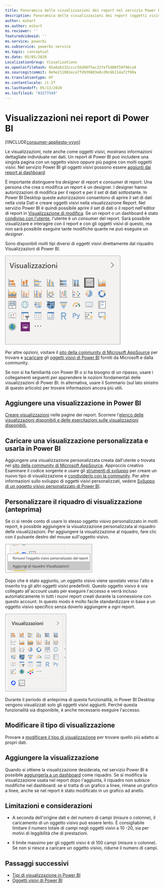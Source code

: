 ```yaml
---
title: Panoramica delle visualizzazioni dei report nel servizio Power BI e in Power BI Desktop
description: Panoramica delle visualizzazioni dei report (oggetti visivi) in Microsoft Power BI.
author: mihart
ms.author: mihart
ms.reviewer: ''
featuredvideoid: ''
ms.service: powerbi
ms.subservice: powerbi-service
ms.topic: conceptual
ms.date: 05/05/2020
LocalizationGroup: Visualizations
ms.openlocfilehash: 65a6ab132cccc56d96f5ac22fef5d80f59f96ca9
ms.sourcegitcommit: 0e9e211082eca7fd939803e0cd9c6b114af2f90a
ms.translationtype: HT
ms.contentlocale: it-IT
ms.lasthandoff: 05/13/2020
ms.locfileid: "83277549"
---
```

# <a name="visualizations-in-power-bi-reports"></a>Visualizzazioni nei report di Power BI

[!INCLUDE[consumer-appliesto-yyyn](../includes/consumer-appliesto-yyyn.md)]    

Le visualizzazioni, note anche come oggetti visivi, mostrano informazioni dettagliate individuate nei dati. Un report di Power BI può includere una singola pagina con un oggetto visivo oppure più pagine con molti oggetti visivi. Nel servizio Power BI gli oggetti visivi possono essere [aggiunti dai report ai dashboard](../create-reports/service-dashboard-pin-tile-from-report.md).

È importante distinguere tra *designer* di report e *consumer* di report.  Una persona che crea o modifica un report è un designer.  I designer hanno autorizzazioni di modifica per il report e per il set di dati sottostante. In Power BI Desktop queste autorizzazioni consentono di aprire il set di dati nella vista Dati e creare oggetti visivi nella visualizzazione Report. Nel servizio Power BI è quindi possibile aprire il set di dati o il report nell'editor di report in [Visualizzazione di modifica](../consumer/end-user-reading-view.md). Se un report o un dashboard è stato [condiviso con l'utente](../consumer/end-user-shared-with-me.md), l'utente è un *consumer* del report. Sarà possibile visualizzare e interagire con il report e con gli oggetti visivi di questo, ma non sarà possibile eseguire tante modifiche quante ne può eseguire un *designer*.

Sono disponibili molti tipi diversi di oggetti visivi direttamente dal riquadro Visualizzazioni di Power BI.

![riquadro con icone per ogni tipo di visualizzazione](media/power-bi-report-visualizations/power-bi-icons.png)

Per altre opzioni, visitare il [sito della community di Microsoft AppSource](https://appsource.microsoft.com) per trovare e [scaricare](https://appsource.microsoft.com/marketplace/apps?page=1&product=power-bi-visuals) gli [oggetti visivi di Power BI](../developer/visuals/custom-visual-develop-tutorial.md) forniti da Microsoft e dalla community.

Se non si ha familiarità con Power BI o si ha bisogno di un ripasso, usare i collegamenti seguenti per apprendere le nozioni fondamentali delle visualizzazioni di Power BI.  In alternativa, usare il Sommario (sul lato sinistro di questo articolo) per trovare informazioni ancora più utili.

## <a name="add-a-visualization-in-power-bi"></a>Aggiungere una visualizzazione in Power BI

[Creare visualizzazioni](power-bi-report-add-visualizations-i.md) nelle pagine dei report. Scorrere l'[elenco delle visualizzazioni disponibili e delle esercitazioni sulle visualizzazioni disponibili.](power-bi-visualization-types-for-reports-and-q-and-a.md) 

## <a name="upload-a-custom-visualization-and-use-it-in-power-bi"></a>Caricare una visualizzazione personalizzata e usarla in Power BI

Aggiungere una visualizzazione personalizzata creata dall'utente o trovata nel [sito della community di Microsoft AppSource](https://appsource.microsoft.com/marketplace/apps?product=power-bi-visuals). Approccio creativo Esaminare il codice sorgente e usare gli [strumenti di sviluppo](../developer/visuals/custom-visual-develop-tutorial.md) per creare un nuovo tipo di visualizzazione e [condividerlo con la community](../developer/visuals/office-store.md). Per altre informazioni sullo sviluppo di oggetti visivi personalizzati, vedere [Sviluppo di un oggetto visivo personalizzato di Power BI](../developer/visuals/custom-visual-develop-tutorial.md).

## <a name="personalize-your-visualization-pane-preview"></a>Personalizzare il riquadro di visualizzazione (anteprima)

Se ci si rende conto di usare lo stesso oggetto visivo personalizzato in molti report, è possibile aggiungere la visualizzazione personalizzata al riquadro delle visualizzazioni. Per aggiungere la visualizzazione al riquadro, fare clic con il pulsante destro del mouse sull'oggetto visivo.

![Pin to visualization pane (Aggiungi a riquadro delle visualizzazioni)](media/power-bi-report-visualizations/power-bi-pin-custom-visual-option.png)

Dopo che è stato aggiunto, un oggetto visivo viene spostato verso l'alto e inserito tra gli altri oggetti visivi predefiniti. Questo oggetto visivo è ora collegato all'account usato per eseguire l'accesso e verrà incluso automaticamente in tutti i nuovi report creati durante la connessione con questo account. In questo modo è molto facile standardizzare in base a un oggetto visivo specifico senza doverlo aggiungere a ogni report.

![Riquadro delle visualizzazioni personalizzato](media/power-bi-report-visualizations/power-bi-personalized-visualization-pane.png)

Durante il periodo di anteprima di questa funzionalità, in Power BI Desktop vengono visualizzati solo gli oggetti visivi aggiunti. Perché questa funzionalità sia disponibile, è anche necessario eseguire l'accesso.

## <a name="change-the-visualization-type"></a>Modificare il tipo di visualizzazione

Provare a [modificare il tipo di visualizzazione](power-bi-report-change-visualization-type.md) per trovare quello più adatto ai propri dati.

## <a name="pin-the-visualization"></a>Aggiungere la visualizzazione

Quando si ottiene la visualizzazione desiderata, nel servizio Power BI è possibile [aggiungerla a un dashboard](../create-reports/service-dashboard-pin-tile-from-report.md) come riquadro. Se si modifica la visualizzazione usata nel report dopo l'aggiunta, il riquadro non subisce modifiche nel dashboard: se si tratta di un grafico a linee, rimane un grafico a linee, anche se nel report è stato modificato in un grafico ad anello.

## <a name="limitations-and-considerations"></a>Limitazioni e considerazioni
- A seconda dell'origine dati e del numero di campi (misure o colonne), il caricamento di un oggetto visivo può essere lento.  È consigliabile limitare il numero totale di campi negli oggetti visivi a 10 -20, sia per motivi di leggibilità che di prestazioni. 

- Il limite massimo per gli oggetti visivi è di 100 campi (misure o colonne). Se non si riesce a caricare un oggetto visivo, ridurne il numero di campi.   

## <a name="next-steps"></a>Passaggi successivi

* [Tipi di visualizzazione in Power BI](power-bi-visualization-types-for-reports-and-q-and-a.md)
* [Oggetti visivi di Power BI](../developer/visuals/power-bi-custom-visuals.md)

